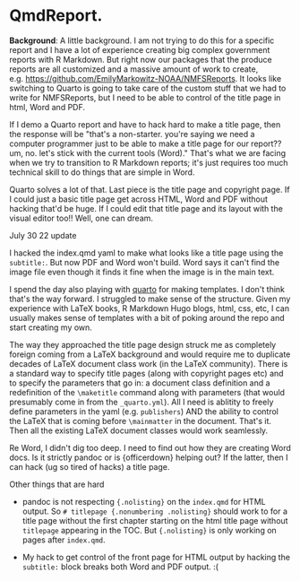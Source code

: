 # QmdReport.

**Background**: A little background. I am not trying to do this for a specific report and I have a lot of experience creating big complex government reports with R Markdown. But right now our packages that the produce reports are all customized and a massive amount of work to create, e.g. https://github.com/EmilyMarkowitz-NOAA/NMFSReports. It looks like switching to Quarto is going to take care of the custom stuff that we had to write for NMFSReports, but I need to be able to control of the title page in html, Word and PDF. 

If I demo a Quarto report and have to hack hard to make a title page, then the response will be "that's a non-starter. you're saying we need a computer programmer just to be able to make a title page for our report?? um, no. let's stick with the current tools (Word)." That's what we are facing when we try to transition to R Markdown reports; it's just requires too much technical skill to do things that are simple in Word.

Quarto solves a lot of that. Last piece is the title page and copyright page. If I could just a basic title page get across HTML, Word and PDF without hacking that'd be huge. If I could edit that title page and its layout with the visual editor too!! Well, one can dream.

July 30 22 update

I hacked the index.qmd yaml to make what looks like a title page using the `subtitle:`. But now PDF and Word won't build. Word says it can't find the image file even though it finds it fine when the image is in the main text.

I spend the day also playing with [quarto](https://github.com/quarto-journals) for making templates. I don't think that's the way forward. I struggled to make sense of the structure. Given my experience with LaTeX books, R Markdown Hugo blogs, html, css, etc, I can usually makes sense of templates with a bit of poking around the repo and start creating my own. 

The way they approached the title page design struck me as completely foreign coming from a LaTeX background and would require me to duplicate decades of LaTeX document class work (in the LaTeX community). There is a standard way to specify title pages (along with copyright pages etc) and to specify the parameters that go in: a document class definition and a redefinition of the `\maketitle` command along with parameters (that would presumably come in from the `_quarto.yml`). All I need is ablitity to freely define parameters in the yaml (e.g. `publishers`) AND the ability to control the LaTeX that is coming before `\mainmatter` in the document.  That's it. Then all the existing LaTeX document classes would work seamlessly.

Re Word, I didn't dig too deep. I need to find out how they are creating Word docs. Is it strictly pandoc or is {officerdown} helping out? If the latter, then I can hack (ug so tired of hacks) a title page.

Other things that are hard

* pandoc is not respecting `{.nolisting}` on the `index.qmd` for HTML output. So `# titlepage {.nonumbering .nolisting}` should work to for a title page without the first chapter starting on the html title page without `titlepage` appearing in the TOC. But `{.nolisting}` is only working on pages after `index.qmd`.

* My hack to get control of the front page for HTML output by hacking the `subtitle:` block breaks both Word and PDF output. :(
